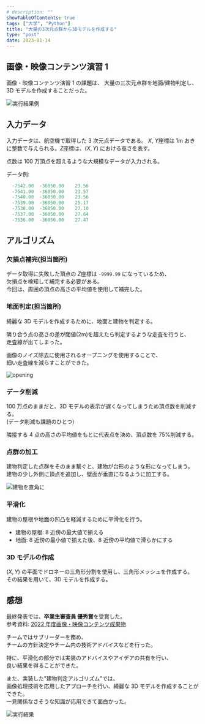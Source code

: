```yaml
---
# description: ""
showTableOfContents: true
tags: ["大学", "Python"]
title: "大量の3次元点群から3Dモデルを作成する"
type: "post"
date: 2023-01-14
---
```


## 画像・映像コンテンツ演習 1

画像・映像コンテンツ演習 1 の課題は、
大量の三次元点群を地面/建物判定し、3D モデルを作成することだった。

![実行結果例](/Portfolio/images/posts/pointcloud_to_3d/result.png)

## 入力データ

入力データは、航空機で取得した 3 次元点データである。
$X$, $Y$座標は 1m おきに整数で与えられる。$Z$座標は、$(X, Y)$ における高さを表す。

点数は 100 万頂点を超えるような大規模なデータが入力される。

データ例:

```c++
  -7542.00  -36050.00    23.56
  -7541.00  -36050.00    23.57
  -7540.00  -36050.00    23.56
  -7539.00  -36050.00    25.17
  -7538.00  -36050.00    27.10
  -7537.00  -36050.00    27.64
  -7536.00  -36050.00    27.47
```

## アルゴリズム

### 欠損点補完(担当箇所)

データ取得に失敗した頂点の $Z$座標は `-9999.99` になっているため、\
欠損点を検知して補完する必要がある。\
今回は、周囲の頂点の高さの平均値を使用して補完した。

### 地面判定(担当箇所)

綺麗な 3D モデルを作成するために、地面と建物を判定する。

隣り合う点の高さの差が閾値(2m)を超えたら判定するような走査を行うと、\
走査線が出てしまった。

画像のノイズ除去に使用されるオープニングを使用することで、\
細い走査線を減らすことができた。

![opening](/Portfolio/images/posts/pointcloud_to_3d/opening.png)

### データ削減

100 万点のままだと、3D モデルの表示が遅くなってしまうため頂点数を削減する。\
(データ削減も課題のひとつ)

隣接する 4 点の高さの平均値をもとに代表点を決め、頂点数を 75%削減する。

### 点群の加工

建物判定した点群をそのまま繋ぐと、建物が台形のような形になってしまう。\
建物の少し外側に頂点を追加し、壁面が垂直になるように加工する。

![建物を直角に](/Portfolio/images/posts/pointcloud_to_3d/anchor.png)

### 平滑化

建物の屋根や地面の凹凸を軽減するために平滑化を行う。

-   建物の屋根: 8 近傍の最大値で揃える
-   地面: 8 近傍の最小値で揃えた後、8 近傍の平均値で滑らかにする

### 3D モデルの作成

$(X, Y)$ の平面でドロネーの三角形分割を使用し、三角形メッシュを作成する。\
その結果を用いて、3D モデルを作成する。

## 感想

最終発表では、**卒業生審査員 優秀賞**を受賞した。\
参考資料: [2022 年度画像・映像コンテンツ成果物](https://sites.google.com/g.chuo-u.ac.jp/cuise/classes/2022?authuser=0#h.gnxrkucrnssx)

チームではサブリーダーを務め、\
チームの方針決定やチーム内の技術アドバイスなどを行った。

特に、平滑化の部分では実装のアドバイスやアイデアの共有を行い、\
良い結果を得ることができた。

また、実装した"建物判定アルゴリズム"では、\
画像処理技術を応用したアプローチを行い、綺麗な 3D モデルを作成することができた。\
一見関係なさそうな知識が応用できて面白かった。

![実行結果](/Portfolio/images/posts/pointcloud_to_3d/result_zoom.png)
